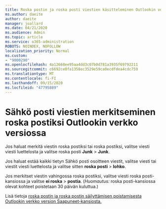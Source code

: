 ```yaml
---
title: Roska postin ja roska posti viestien käsitteleminen Outlookin verkko versiossa
ms.author: daeite
author: daeite
manager: joallard
ms.date: 04/21/2020
ms.audience: Admin
ms.topic: article
ms.service: o365-administration
ROBOTS: NOINDEX, NOFOLLOW
localization_priority: Normal
ms.custom:
- "9000290"
ms.openlocfilehash: 4a12668ee95aa4dd3c07b0d781a3935f69792211
ms.sourcegitcommit: c6692ce0fa1358ec3529e59ca0ecdfdea4cdc759
ms.translationtype: MT
ms.contentlocale: fi-FI
ms.lasthandoff: 09/15/2020
ms.locfileid: "47795889"
---
```

# <a name="mark-email-messages-as-junk-in-outlook-on-the-web"></a>Sähkö posti viestien merkitseminen roska postiksi Outlookin verkko versiossa

Jos haluat merkitä viestin roska postiksi tai roska postiksi, valitse viesti viesti luettelosta ja valitse roska posti **Junk**  >  **Junk**.

Jos haluat estää kaikki tietyn Sähkö posti osoitteen viestit, valitse viesti tai viestit viesti luettelosta ja valitse sitten **roska posti**  >  **lohko**.

Jos merkitset viestin vahingossa roska postiksi, valitse viesti roska posti-kansiossa ja valitse **ei roska**  >  **postia**. (*Huomautus:* roska posti-kansiossa olevat kohteet poistetaan 30 päivän kuluttua.)

Lisä tietoja [roska postin ja roska postin säilyttämisen poistamisesta Outlookin verkko version Saapuneet-kansiosta.](https://support.office.com/article/db786e79-54e2-40cc-904f-d89d57b7f41d)